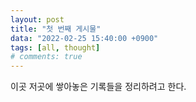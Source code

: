 ```yaml
---
layout: post
title: "첫 번째 게시물"
data: "2022-02-25 15:40:00 +0900"
tags: [all, thought]
# comments: true
---
```


이곳 저곳에 쌓아놓은 기록들을 정리하려고 한다.
